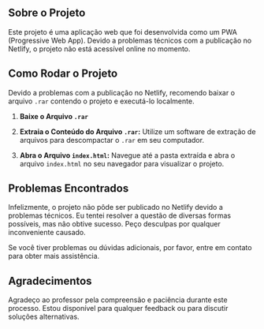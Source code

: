 ## Sobre o Projeto

Este projeto é uma aplicação web que foi desenvolvida como um PWA (Progressive Web App). Devido a problemas técnicos com a publicação no Netlify, o projeto não está acessível online no momento.

## Como Rodar o Projeto

Devido a problemas com a publicação no Netlify, recomendo baixar o arquivo `.rar` contendo o projeto e executá-lo localmente.

1. **Baixe o Arquivo `.rar`**

2. **Extraia o Conteúdo do Arquivo `.rar`:**
   Utilize um software de extração de arquivos para descompactar o `.rar` em seu computador.

3. **Abra o Arquivo `index.html`:**
   Navegue até a pasta extraída e abra o arquivo `index.html` no seu navegador para visualizar o projeto.

## Problemas Encontrados

Infelizmente, o projeto não pôde ser publicado no Netlify devido a problemas técnicos. Eu tentei resolver a questão de diversas formas possíveis, mas não obtive sucesso. Peço desculpas por qualquer inconveniente causado.

Se você tiver problemas ou dúvidas adicionais, por favor, entre em contato para obter mais assistência.

## Agradecimentos

Agradeço ao professor pela compreensão e paciência durante este processo. Estou disponível para qualquer feedback ou para discutir soluções alternativas.

